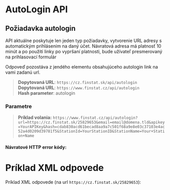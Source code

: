 # AutoLogin API

## Požiadavka autologin
API aktuálne poskytuje len jeden typ požiadavky, vytvorenie URL adresy s automatickým 
prihlásenim na daný účet. Návratová adresa má platnosť 10 minút a po použití linky po vypršaní 
platnosti, bude užívateľ presmerovaný na prihlasovací formulár

Odpoveď pozostáva z jendého elementu obsahujúceho autologin link na vami zadanú url.

> **Dopytovaná URL**: ```https://cz.finstat.sk/api/autologin```<br />
> **Dopytovaná URL**: ```https://www.finstat.cz/api/autologin```<br />
> **Hash parameter**: autologin

### Parametre
[](../../../common/parameters/autologin-sk.md ':include')

[](../../../common/parameters/parameters-sk.md ':include')

> **Príklad volania:** ```https://www.finstat.cz/api/autologin?url=https://cz.finstat.sk/25829653&email=email@domena.tld&apikey=YourAPIKey&hash=cdab830acd61becad8aa9a7c501f68a9e8e03c37103e4ac52a4d0209d39781f5&StationId=YourStationID&StationName=Your+Station+Name```

#### Návratové HTTP error kódy:
[](../../../common/http/errorcodes-sk.md ':include')

# Príklad XML odpovede
Príklad XML odpovede (na url `https://cz.finstat.sk/25829653`):

[](../../../common/examples/autologin-cz.md ':include')